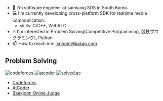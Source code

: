 - 👔 I'm software engineer at samsung SDS in South Korea.
- 💻 I’m currently developing cross-platform SDK for realtime media communication.
  - skills: C/C++, WebRTC
- 🔥 I'm interested in Problem Solving(Competitive Programming, 競技プログラミング), Python
- 📫 How to reach me: iknoom@kakao.com

## Problem Solving
![codeforces](https://cp-logo.vercel.app/codeforces/IKnoom)
![atcoder](https://cp-logo.vercel.app/atcoder/IKnoom)
[![solved.ac](http://mazassumnida.wtf/api/mini/generate_badge?boj=iknoom1107)](https://solved.ac/iknoom1107)
- [Codeforces](https://codeforces.com/profile/IKnoom)
- [AtCoder](https://atcoder.jp/users/IKnoom)
- [Baekjoon Online Judge](https://www.acmicpc.net/user/iknoom1107)
<!--
**iknoom/iknoom** is a ✨ _special_ ✨ repository because its `README.md` (this file) appears on your GitHub profile.

Here are some ideas to get you started:

- 🔭 I’m currently working on ...
- 🌱 I’m currently learning ...
- 👯 I’m looking to collaborate on ...
- 🤔 I’m looking for help with ...
- 💬 Ask me about ...
- 📫 How to reach me: ...
- 😄 Pronouns: ...
- ⚡ Fun fact: ...
-->
